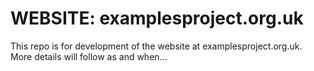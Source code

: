 # WEBSITE: examplesproject.org.uk #

This repo is for development of the website at examplesproject.org.uk.  More details will follow as and when...

